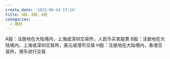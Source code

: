 ```yaml
---
create_date: '2023-06-24 17:14'
title: A股，B股，H股
categories:
  - 理财
---
```


A股：注册地在大陆境内，上海或深圳交易所，人民币买卖股票
B股：注册地在大陆境内，上海或深圳交易所，美元或港币交易
H股：注册地在大陆境内，香港交易所，港币进行交易